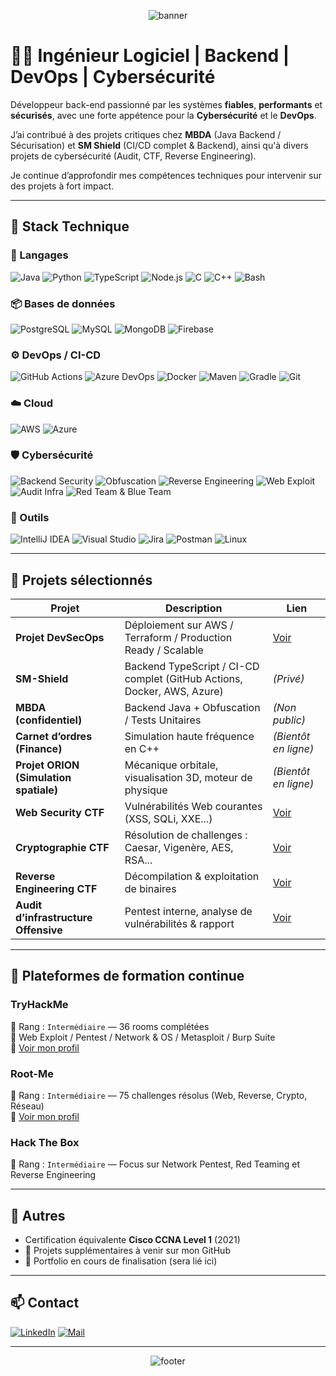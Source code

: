 <p align="center">
  <img src="https://capsule-render.vercel.app/api?type=waving&color=1d0a3b&height=250&section=header&text=Pierre%20Dallara&fontSize=42&fontColor=ffffff" alt="banner"/>
</p>

# 👨‍💻 Ingénieur Logiciel | Backend | DevOps | Cybersécurité

Développeur back-end passionné par les systèmes **fiables**, **performants** et **sécurisés**, avec une forte appétence pour la **Cybersécurité** et le **DevOps**.

J’ai contribué à des projets critiques chez **MBDA** (Java Backend / Sécurisation) et **SM Shield** (CI/CD complet & Backend), ainsi qu'à divers projets de cybersécurité (Audit, CTF, Reverse Engineering).

Je continue d’approfondir mes compétences techniques pour intervenir sur des projets à fort impact.

---

## 🚀 Stack Technique

### 🔧 Langages

![Java](https://img.shields.io/badge/Java-007396?logo=java&logoColor=white)
![Python](https://img.shields.io/badge/Python-3776AB?logo=python&logoColor=white)
![TypeScript](https://img.shields.io/badge/TypeScript-3178C6?logo=typescript&logoColor=white)
![Node.js](https://img.shields.io/badge/Node.js-339933?logo=node.js&logoColor=white)
![C](https://img.shields.io/badge/C-00599C?logo=c&logoColor=white)
![C++](https://img.shields.io/badge/C++-00599C?logo=cplusplus&logoColor=white)
![Bash](https://img.shields.io/badge/Bash-4EAA25?logo=gnubash&logoColor=white)

### 📦 Bases de données

![PostgreSQL](https://img.shields.io/badge/PostgreSQL-336791?logo=postgresql&logoColor=white)
![MySQL](https://img.shields.io/badge/MySQL-4479A1?logo=mysql&logoColor=white)
![MongoDB](https://img.shields.io/badge/MongoDB-47A248?logo=mongodb&logoColor=white)
![Firebase](https://img.shields.io/badge/Firebase-FFCA28?logo=firebase&logoColor=white)

### ⚙️ DevOps / CI-CD

![GitHub Actions](https://img.shields.io/badge/GitHub%20Actions-2088FF?logo=githubactions&logoColor=white)
![Azure DevOps](https://img.shields.io/badge/Azure%20DevOps-0078D7?logo=azuredevops&logoColor=white)
![Docker](https://img.shields.io/badge/Docker-2496ED?logo=docker&logoColor=white)
![Maven](https://img.shields.io/badge/Maven-C71A36?logo=apachemaven&logoColor=white)
![Gradle](https://img.shields.io/badge/Gradle-02303A?logo=gradle&logoColor=white)
![Git](https://img.shields.io/badge/Git-F05032?logo=git&logoColor=white)

### ☁️ Cloud

![AWS](https://img.shields.io/badge/AWS-FF9900?logo=amazonaws&logoColor=white)
![Azure](https://img.shields.io/badge/Azure-0078D4?logo=azure&logoColor=white)

### 🛡️ Cybersécurité

![Backend Security](https://img.shields.io/badge/Sécurisation%20Backend-grey?logo=shield&logoColor=white)
![Obfuscation](https://img.shields.io/badge/Obfuscation-grey?logo=shield&logoColor=white)
![Reverse Engineering](https://img.shields.io/badge/Reverse%20Engineering-grey?logo=shield&logoColor=white)
![Web Exploit](https://img.shields.io/badge/Web%20CTF%20(XSS%2C%20SQLi%2C%20IDOR)-grey?logo=bugatti&logoColor=white)
![Audit Infra](https://img.shields.io/badge/Audit%20Infrastructure-grey?logo=linux&logoColor=white)
![Red Team & Blue Team](https://img.shields.io/badge/Red%20Team%20%26%20Blue%20Team-grey?logo=fortinet&logoColor=white)

### 🧰 Outils

![IntelliJ IDEA](https://img.shields.io/badge/IntelliJ-000000?logo=intellijidea&logoColor=white)
![Visual Studio](https://img.shields.io/badge/Visual%20Studio-5C2D91?logo=visualstudio&logoColor=white)
![Jira](https://img.shields.io/badge/Jira-0052CC?logo=jira&logoColor=white)
![Postman](https://img.shields.io/badge/Postman-FF6C37?logo=postman&logoColor=white)
![Linux](https://img.shields.io/badge/Linux-FCC624?logo=linux&logoColor=black)

---

## 📌 Projets sélectionnés

| Projet | Description | Lien |
|--------|-------------|------|
| **Projet DevSecOps** | Déploiement sur AWS / Terraform / Production Ready / Scalable | [Voir](https://github.com/TekPi2r/fastapi-cloud-start-template) |
| **SM-Shield** | Backend TypeScript / CI-CD complet (GitHub Actions, Docker, AWS, Azure) | *(Privé)* |
| **MBDA (confidentiel)** | Backend Java + Obfuscation / Tests Unitaires | *(Non public)* |
| **Carnet d’ordres (Finance)** | Simulation haute fréquence en C++ | *(Bientôt en ligne)* |
| **Projet ORION (Simulation spatiale)** | Mécanique orbitale, visualisation 3D, moteur de physique | *(Bientôt en ligne)* |
| **Web Security CTF** | Vulnérabilités Web courantes (XSS, SQLi, XXE...) | [Voir](https://github.com/pierre-dallara/web-security-ctf) |
| **Cryptographie CTF** | Résolution de challenges : Caesar, Vigenère, AES, RSA... | [Voir](https://github.com/pierre-dallara/cryptography-ctf) |
| **Reverse Engineering CTF** | Décompilation & exploitation de binaires | [Voir](https://github.com/pierre-dallara/reverse-engineering-ctf) |
| **Audit d’infrastructure Offensive** | Pentest interne, analyse de vulnérabilités & rapport | [Voir](https://github.com/pierre-dallara/offensive-security-infra-audit) |

---

## 🧠 Plateformes de formation continue

### TryHackMe
🎯 Rang : `Intermédiaire` — 36 rooms complétées  
🧩 Web Exploit / Pentest / Network & OS / Metasploit / Burp Suite  
🔗 [Voir mon profil](https://tryhackme.com/p/pierre.dallara)

### Root-Me
🎯 Rang : `Intermédiaire` — 75 challenges résolus (Web, Reverse, Crypto, Réseau)  
🔗 [Voir mon profil](https://www.root-me.org/pi2r)

### Hack The Box
🎯 Rang : `Intermédiaire` — Focus sur Network Pentest, Red Teaming et Reverse Engineering  

---

## 📄 Autres

- Certification équivalente **Cisco CCNA Level 1** (2021)
- 🚧 Projets supplémentaires à venir sur mon GitHub
- 🚧 Portfolio en cours de finalisation (sera lié ici)

---

## 📫 Contact

[![LinkedIn](https://img.shields.io/badge/-LinkedIn-0077B5?logo=linkedin&logoColor=white)](https://www.linkedin.com/in/pierre-dallara/)
[![Mail](https://img.shields.io/badge/-Mail-D14836?logo=gmail&logoColor=white)](mailto:pierre.dallara@gmail.com)

---

<p align="center">
  <img src="https://capsule-render.vercel.app/api?type=waving&color=1d0a3b&height=100&section=footer" alt="footer"/>
</p>
